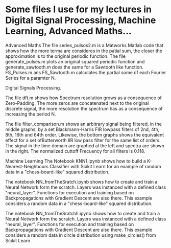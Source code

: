 # Some files I use for my lectures in Digital Signal Processing, Machine Learning, Advanced Maths...

Advanced Maths
The file series_pulsos2.m is a Matworks Matlab code that shows how the more terma are consideres in the patial sum, the closer the approximation is to the original periodic function. The file generate_pulses.m plots an original squared periodic function and generate_sawtooth.m does the same for a Sawtooth like function. FS_Pulses.m ans FS_Sawtooth.m calculates the partial some of each Fourier Series for a paramter N.   

Digital Signals Processing.

The file dft.m shows how Spectrum resolution grows as a consequence of Zero-Padding. The more zeros are concatenated next to the original discrete signal, the more resolution the spectrum has as a consequence of increasing the period N.

The file filter_comparison.m shows an arbitrary signal being filtered, in the middle graphs, by a set Blackmann-Harris FIR lowpass filters of 2nd, 4th, 8th, 16th and 64th order. Likewise, the bottom graphs shows the  equivalent effect for a set ofButterworth IIR low pass filter for the same list of orders. The signal in the time domain are graphed al the left and spectra are shown in the right. The normalized cuttoff Frecuency for all filters is 0.118.  

Machine Learning 
The Notebook KNN1.ipynb shows how to build a K-Nearest-Neighbours Classifier with Scikit Learn for an example of random data in a "chess-board-like" squared distribution. 

The notebook NN_fromTheSratch.ipynb shows how to create and train a Neural Network form the scratch. Layers was instanced with a defined class "neural_layer".  Functions for execution and training based on Backpropagations with Gradient Descent are also there. This example considers a random data in a "chess-board-like" squared distribution.

The notebook NN_fromTheSratchII.ipynb shows how to create and train a Neural Network form the scratch. Layers was instanced with a defined class "neural_layer".  Functions for execution and training based on Backpropagations with Gradient Descent are also there. This example considers a random data in circle distribution using make_circles() from Scikit Learn.
